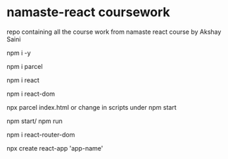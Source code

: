 # namaste-react coursework
repo containing all the course work from namaste react course by Akshay Saini

npm i -y

npm i parcel 

npm i react 

npm i react-dom

npx parcel index.html or change in scripts under npm start 

npm start/ npm run 

npm i react-router-dom

npx create react-app 'app-name'
